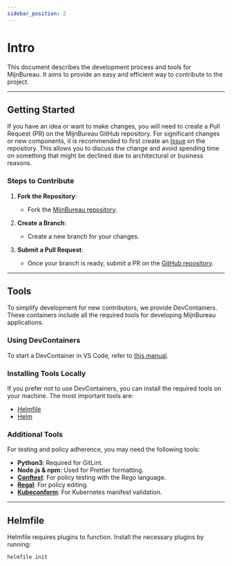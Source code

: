 ```yaml
---
sidebar_position: 2
---
```


# Intro

This document describes the development process and tools for MijnBureau. It aims to provide an easy and efficient way to contribute to the project.

---

## Getting Started

If you have an idea or want to make changes, you will need to create a Pull Request (PR) on the MijnBureau GitHub repository. For significant changes or new components, it is recommended to first create an [Issue](https://github.com/MinBZK/mijn-bureau-infra/issues) on the repository. This allows you to discuss the change and avoid spending time on something that might be declined due to architectural or business reasons.

### Steps to Contribute

1. **Fork the Repository**:
   - Fork the [MijnBureau repository](https://github.com/MinBZK/mijn-bureau-infra).

2. **Create a Branch**:
   - Create a new branch for your changes.

3. **Submit a Pull Request**:
   - Once your branch is ready, submit a PR on the [GitHub repository](https://github.com/MinBZK/mijn-bureau-infra/pulls).

---

## Tools

To simplify development for new contributors, we provide DevContainers. These containers include all the required tools for developing MijnBureau applications.

### Using DevContainers

To start a DevContainer in VS Code, refer to [this manual](https://code.visualstudio.com/docs/devcontainers/containers).

### Installing Tools Locally

If you prefer not to use DevContainers, you can install the required tools on your machine. The most important tools are:

- [Helmfile](https://helmfile.readthedocs.io/)
- [Helm](https://helm.sh/)

### Additional Tools

For testing and policy adherence, you may need the following tools:

- **Python3**: Required for GitLint.
- **Node.js & npm**: Used for Prettier formatting.
- **[Conftest](https://www.conftest.dev/)**: For policy testing with the Rego language.
- **[Regal](https://github.com/StyraInc/regal/)**: For policy editing.
- **[Kubeconform](https://github.com/yannh/kubeconform)**: For Kubernetes manifest validation.

---

## Helmfile

Helmfile requires plugins to function. Install the necessary plugins by running:

```bash
helmfile init
```
